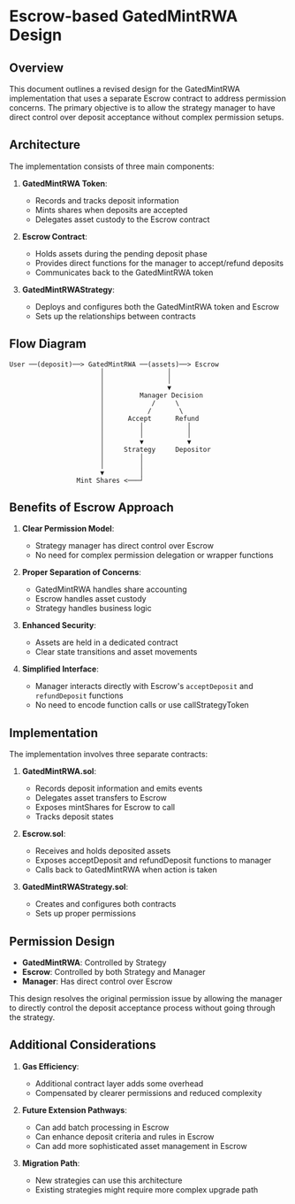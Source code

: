 # Escrow-based GatedMintRWA Design

## Overview

This document outlines a revised design for the GatedMintRWA implementation that uses a separate Escrow contract to address permission concerns. The primary objective is to allow the strategy manager to have direct control over deposit acceptance without complex permission setups.

## Architecture

The implementation consists of three main components:

1. **GatedMintRWA Token**:
   - Records and tracks deposit information
   - Mints shares when deposits are accepted
   - Delegates asset custody to the Escrow contract

2. **Escrow Contract**:
   - Holds assets during the pending deposit phase
   - Provides direct functions for the manager to accept/refund deposits
   - Communicates back to the GatedMintRWA token

3. **GatedMintRWAStrategy**:
   - Deploys and configures both the GatedMintRWA token and Escrow
   - Sets up the relationships between contracts

## Flow Diagram

```
User ──(deposit)──> GatedMintRWA ──(assets)──> Escrow
                       │                │
                       │                │
                       │                ▼
                       │         Manager Decision
                       │            /     \
                       │           /       \
                       │      Accept      Refund
                       │         │           │
                       │         │           │
                       │         ▼           ▼
                       │     Strategy     Depositor
                       │         │
                       │         │
                       ▼         │
                 Mint Shares <───┘
```

## Benefits of Escrow Approach

1. **Clear Permission Model**:
   - Strategy manager has direct control over Escrow
   - No need for complex permission delegation or wrapper functions

2. **Proper Separation of Concerns**:
   - GatedMintRWA handles share accounting
   - Escrow handles asset custody
   - Strategy handles business logic

3. **Enhanced Security**:
   - Assets are held in a dedicated contract
   - Clear state transitions and asset movements

4. **Simplified Interface**:
   - Manager interacts directly with Escrow's `acceptDeposit` and `refundDeposit` functions
   - No need to encode function calls or use callStrategyToken

## Implementation

The implementation involves three separate contracts:

1. **GatedMintRWA.sol**:
   - Records deposit information and emits events
   - Delegates asset transfers to Escrow
   - Exposes mintShares for Escrow to call
   - Tracks deposit states

2. **Escrow.sol**:
   - Receives and holds deposited assets
   - Exposes acceptDeposit and refundDeposit functions to manager
   - Calls back to GatedMintRWA when action is taken

3. **GatedMintRWAStrategy.sol**:
   - Creates and configures both contracts
   - Sets up proper permissions

## Permission Design

- **GatedMintRWA**: Controlled by Strategy
- **Escrow**: Controlled by both Strategy and Manager
- **Manager**: Has direct control over Escrow

This design resolves the original permission issue by allowing the manager to directly control the deposit acceptance process without going through the strategy.

## Additional Considerations

1. **Gas Efficiency**:
   - Additional contract layer adds some overhead
   - Compensated by clearer permissions and reduced complexity

2. **Future Extension Pathways**:
   - Can add batch processing in Escrow
   - Can enhance deposit criteria and rules in Escrow
   - Can add more sophisticated asset management in Escrow

3. **Migration Path**:
   - New strategies can use this architecture 
   - Existing strategies might require more complex upgrade path
